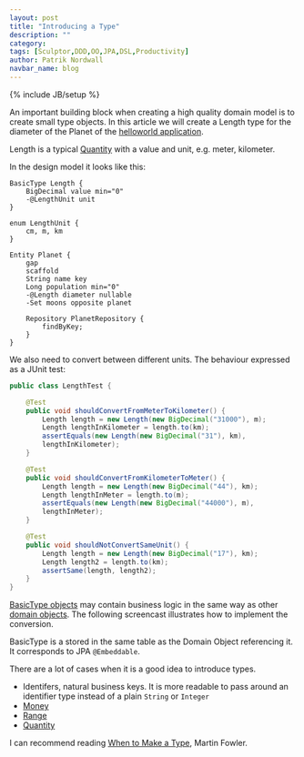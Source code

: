 ```yaml
---
layout: post
title: "Introducing a Type"
description: ""
category: 
tags: [Sculptor,DDD,OO,JPA,DSL,Productivity]
author: Patrik Nordwall
navbar_name: blog
---
```

{% include JB/setup %}

An important building block when creating a high quality domain model is to create small type objects. In this article we will create a Length type for the diameter of the Planet of the [helloworld application][1].

Length is a typical [Quantity][2] with a value and unit, e.g. meter, kilometer.

In the design model it looks like this:

~~~
BasicType Length {
    BigDecimal value min="0"
    -@LengthUnit unit
}

enum LengthUnit {
    cm, m, km
}

Entity Planet {
    gap
    scaffold
    String name key
    Long population min="0"
    -@Length diameter nullable
    -Set moons opposite planet

    Repository PlanetRepository {
        findByKey;
    }
}
~~~

We also need to convert between different units. The behaviour expressed as a JUnit test:

~~~ java
public class LengthTest {

    @Test
    public void shouldConvertFromMeterToKilometer() {
        Length length = new Length(new BigDecimal("31000"), m);
        Length lengthInKilometer = length.to(km);
        assertEquals(new Length(new BigDecimal("31"), km),
        lengthInKilometer);
    }

    @Test
    public void shouldConvertFromKilometerToMeter() {
        Length length = new Length(new BigDecimal("44"), km);
        Length lengthInMeter = length.to(m);
        assertEquals(new Length(new BigDecimal("44000"), m),
        lengthInMeter);
    }

    @Test
    public void shouldNotConvertSameUnit() {
        Length length = new Length(new BigDecimal("17"), km);
        Length length2 = length.to(km);
        assertSame(length, length2);
    }
}
~~~

[BasicType objects][3] may contain business logic in the same way as other [domain objects][7]. The following screencast illustrates how to implement the conversion.

BasicType is a stored in the same table as the Domain Object referencing it. It corresponds to JPA `@Embeddable`.

There are a lot of cases when it is a good idea to introduce types.

  * Identifers, natural business keys. It is more readable to pass around an identifier type instead of a plain `String` or `Integer`
  * [Money][4]
  * [Range][5]
  * [Quantity][2]

I can recommend reading [When to Make a Type][6], Martin Fowler.

   [1]: /documentation/hello-world-tutorial
   [2]: http://martinfowler.com/eaaDev/quantity.html
   [3]: /documentation/advanced-tutorial#basictype
   [4]: http://martinfowler.com/eaaCatalog/money.html
   [5]: http://martinfowler.com/eaaDev/Range.html
   [6]: http://www.martinfowler.com/ieeeSoftware/whenType.pdf
   [7]: /documentation/advanced-tutorial#domain-objects
